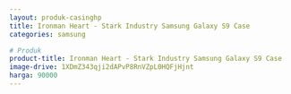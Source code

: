 ```yaml
---
layout: produk-casinghp
title: Ironman Heart - Stark Industry Samsung Galaxy S9 Case
categories: samsung

# Produk
product-title: Ironman Heart - Stark Industry Samsung Galaxy S9 Case
image-drive: 1XDmZ343qji2dAPvP8RnVZpL0HQFjHjnt
harga: 90000
---
```

